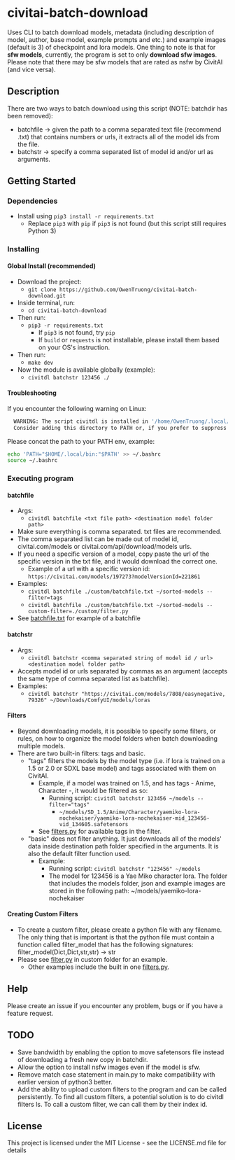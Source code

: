 # civitai-batch-download

Uses CLI to batch download models, metadata (including description of model, author, base model, example prompts and etc.) and example images (default is 3) of checkpoint and lora models. One thing to note is that for **sfw models**, currently, the program is set to only **download sfw images**. Please note that there may be sfw models that are rated as nsfw by CivitAI (and vice versa).

## Description

There are two ways to batch download using this script (NOTE: batchdir has been removed):
- batchfile -> given the path to a comma separated text file (recommend .txt) that contains numbers or urls, it extracts all of the model ids from the file.
- batchstr -> specify a comma separated list of model id and/or url as arguments.

## Getting Started

### Dependencies
* Install using `pip3 install -r requirements.txt`
  * Replace `pip3` with `pip` if `pip3` is not found (but this script still requires Python 3)


### Installing

#### Global Install (recommended)
* Download the project:
    * `git clone https://github.com/OwenTruong/civitai-batch-download.git`
* Inside terminal, run:
    * `cd civitai-batch-download`
* Then run:
    * `pip3 -r requirements.txt`
        * If `pip3` is not found, try `pip`
        * If `build` or `requests` is not installable, please install them based on your OS's instruction.
* Then run:
    * `make dev`
* Now the module is available globally (example):
    * `civitdl batchstr 123456 ./`

#### Troubleshooting

If you encounter the following warning on Linux:
```bash
  WARNING: The script civitdl is installed in '/home/OwenTruong/.local/bin' which is not on PATH.
  Consider adding this directory to PATH or, if you prefer to suppress this warning, use --no-warn-script-location.
```
Please concat the path to your PATH env, example:
```bash
echo 'PATH="$HOME/.local/bin:"$PATH' >> ~/.bashrc
source ~/.bashrc
```


### Executing program

#### batchfile 
* Args: 
    * `civitdl batchfile <txt file path> <destination model folder path>`
* Make sure everything is comma separated. txt files are recommended. 
* The comma separated list can be made out of model id, civitai.com/models or civitai.com/api/download/models urls. 
* If you need a specific version of a model, copy paste the url of the specific version in the txt file, and it would download the correct one.
  * Example of a url with a specific version id: `https://civitai.com/models/197273?modelVersionId=221861`
* Examples:
    * `civitdl batchfile ./custom/batchfile.txt ~/sorted-models --filter=tags`
    * `civitdl batchfile ./custom/batchfile.txt ~/sorted-models --custom-filter=./custom/filter.py`
* See [batchfile.txt](./custom/batchfile.txt) for example of a batchfile


#### batchstr
* Args: 
    * `civitdl batchstr <comma separated string of model id / url> <destination model folder path>`
* Accepts model id or urls separated by commas as an argument (accepts the same type of comma separated list as batchfile).
* Examples:
    * `civitdl batchstr "https://civitai.com/models/7808/easynegative, 79326" ~/Downloads/ComfyUI/models/loras`

#### Filters
* Beyond downloading models, it is possible to specify some filters, or rules, on how to organize the model folders when batch downloading multiple models.
* There are two built-in filters: tags and basic.
    * "tags" filters the models by the model type (i.e. if lora is trained on a 1.5 or 2.0 or SDXL base model) and tags associated with them on CivitAI. 
        * Example, if a model was trained on 1.5, and has tags - Anime, Character -, it would be filtered as so: 
          * Running script: `civitdl batchstr 123456 ~/models --filter="tags"`
            * `~/models/SD_1.5/Anime/Character/yaemiko-lora-nochekaiser/yaemiko-lora-nochekaiser-mid_123456-vid_134605.safetensors`
        * See [filters.py](./src/civitai_batch_download/filters.py?plain=1#L13) for available tags in the filter.
    * "basic" does not filter anything. It just downloads all of the models' data inside destination path folder specified in the arguments. It is also the default filter function used.
        * Example: 
            * Running script: `civitdl batchstr "123456" ~/models`
            * The model for 123456 is a Yae Miko character lora. The folder that includes the models folder, json and example images are stored in the following path: ~/models/yaemiko-lora-nochekaiser

#### Creating Custom Filters
* To create a custom filter, please create a python file with any filename. The only thing that is important is that the python file must contain a function called filter_model that has the following signatures: filter_model(Dict,Dict,str,str) -> str
* Please see [filter.py](./custom/filter.py) in custom folder for an example.
  * Other examples include the built in one [filters.py](./src/civitai_batch_download/filters.py).



## Help

Please create an issue if you encounter any problem, bugs or if you have a feature request.

## TODO
* Save bandwidth by enabling the option to move safetensors file instead of downloading a fresh new copy in batchdir.
* Allow the option to install nsfw images even if the model is sfw.
* Remove match case statement in main.py to make compatibility with earlier version of python3 better. 
* Add the ability to upload custom filters to the program and can be called persistently. To find all custom filters, a potential solution is to do civitdl filters ls. To call a custom filter, we can call them by their index id.

## License

This project is licensed under the MIT License - see the LICENSE.md file for details
